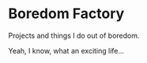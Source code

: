 # Boredom Factory

Projects and things I do out of boredom.

Yeah, I know, what an exciting life...
